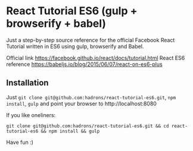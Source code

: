 # React Tutorial ES6 (gulp + browserify + babel)

Just a step-by-step source reference for the official Facebook React Tutorial written in ES6 using gulp, browserify and Babel.

Official link https://facebook.github.io/react/docs/tutorial.html
React ES6 reference https://babeljs.io/blog/2015/06/07/react-on-es6-plus

## Installation

Just ```git clone git@github.com:hadrons/react-tutorial-es6.git```, ```npm install```, ```gulp``` and point your browser to http://localhost:8080

If you like oneliners:
```
git clone git@github.com:hadrons/react-tutorial-es6.git && cd react-tutorial-es6 && npm install && gulp
```

Have fun :)
